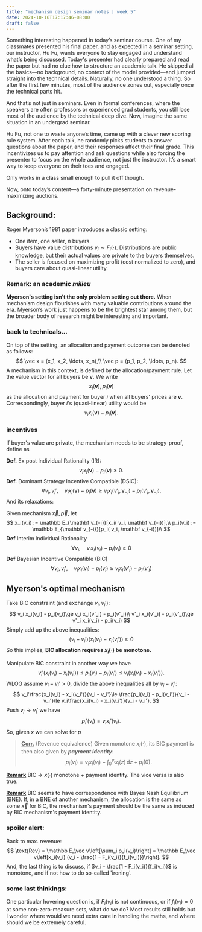 ```yaml
---
title: "mechanism design seminar notes | week 5"
date: 2024-10-16T17:17:46+08:00
draft: false
---
```


Something interesting happened in today’s seminar course. One of my classmates presented his final paper, and as expected in a seminar setting, our instructor, Hu Fu, wants everyone to stay engaged and understand what’s being discussed. Today's presenter had clearly prepared and read the paper but had no clue how to structure an academic talk. He skipped all the basics—no background, no context of the model provided—and jumped straight into the technical details. Naturally, no one understood a thing. So after the first few minutes, most of the audience zones out, especially once the technical parts hit.

And that’s not just in seminars. Even in formal conferences, where the speakers are often professors or experienced grad students, you still lose most of the audience by the technical deep dive. Now, imagine the same situation in an undergrad seminar. 

Hu Fu, not one to waste anyone’s time, came up with a clever new scoring rule system. After each talk, he randomly picks students to answer questions about the paper, and their responses affect their final grade. This incentivizes us to pay attention and ask questions while also forcing the presenter to focus on the whole audience, not just the instructor. It’s a smart way to keep everyone on their toes and engaged.

Only works in a class small enough to pull it off though.

Now, onto today’s content—a forty-minute presentation on revenue-maximizing auctions.

## Background:

Roger Myerson’s 1981 paper introduces a classic setting:

- One item, one seller, $n$ buyers.
- Buyers have value distributions $v_i \sim F_i(\cdot)$. Distributions are public knowledge, but their actual values are private to the buyers themselves.
- The seller is focused on maximizing profit (cost normalized to zero), and buyers care about quasi-linear utility.

### Remark: an academic ***milieu***

**Myerson's setting isn’t the only problem setting out there.** When mechanism design flourishes with many valuable contributions around the era. Myerson’s work just happens to be the brightest star among them, but the broader body of research might be interesting and important.

### back to technicals...

On top of the setting, an allocation and payment outcome can be denoted as follows:
$$
\vec x = (x_1, x_2, \ldots, x_n),\\
\vec p = (p_1, p_2, \ldots, p_n).
$$
A mechanism in this context, is defined by the allocation/payment rule. Let the value vector for all buyers be $\mathbf v$. We write
$$
x_i(\mathbf v), p_i(\mathbf v)
$$
as the allocation and payment for buyer $i$ when all buyers' prices are $\mathbf v$. Correspondingly, buyer $i$'s (quasi-linear) utility would be
$$
v_i x_i(\mathbf v) - p_i(\mathbf v).
$$

### incentives

If buyer's value are private, the mechanism needs to be strategy-proof, define as

**Def.** Ex post Individual Rationality (IR):
$$
v_i x_i(\mathbf v) - p_i(\mathbf v)\ge 0.
$$
**Def.** Dominant Strategy Incentive Compatible (DSIC):
$$
\forall v_i, v_i',\quad v_i x_i(\mathbf v) - p_i(\mathbf v)\ge v_i x_i(v'_i, \mathbf  v_{-i}) - p_i(v'_i,\mathbf  v_{-i}).
$$
And its relaxations:

Given mechanism $\vec x, \vec p$, let
$$
x_i(v_i) := \mathbb E_{\mathbf v_{-i}}[x_i( v_i, \mathbf v_{-i})],\\
p_i(v_i) := \mathbb E_{\mathbf v_{-i}}[p_i( v_i, \mathbf v_{-i})]\\
$$
**Def** Interim Individual Rationality
$$
\forall v_i,\quad v_i x_i(v_i) - p_i(v_i)\ge 0
$$
**Def** Bayesian Incentive Compatible (BIC)
$$
\forall v_i, v_i',\quad  v_i x_i(v_i) - p_i(v_i)\ge v_i x_i(v'_i) - p_i(v'_i)
$$

## Myerson's optimal mechanism

Take BIC constraint (and exchange $v_i, v_i'$):
$$
v_i x_i(v_i) - p_i(v_i)\ge v_i x_i(v'_i) - p_i(v'_i)\\
v'_i x_i(v'_i) - p_i(v'_i)\ge v'_i x_i(v_i) - p_i(v_i)
$$
Simply add up the above inequalities:
$$
(v_i - v_i') (x_i(v_i) - x_i(v_i'))\ge 0
$$
So this implies, **BIC allocation requires $x_i(\cdot)$ be monotone.**

Manipulate BIC constraint in another way we have
$$
v_i'(x_i(v_i) - x_i(v_i'))\le p_i(v_i) - p_i(v_i')\le v_i(x_i(v_i) - x_i(v_i')).
$$
WLOG assume $v_i - v_i' > 0$, divide the above inequalities all by $v_i - v_i'$:
$$
v_i'\frac{x_i(v_i) - x_i(v_i')}{v_i - v_i'}\le \frac{p_i(v_i) - p_i(v_i')}{v_i - v_i'}\le v_i\frac{x_i(v_i) - x_i(v_i')}{v_i - v_i'}.
$$
Push $v_i \to v_i'$ we have
$$
p_i'(v_i) = v_i x_i'(v_i).
$$
So, given $x$ we can solve for $p$

> <u>**Corr.**</u> (Revenue equivalence) Given monotone $x_i(\cdot)$, its BIC payment is then also given by ***payment identity***:
> $$
> p_i(v_i) = v_i x_i(v_i) - \int_0^{v_i}x_i(z)\,\text{d} z + p_i(0).
> $$

**<u>Remark</u>** BIC -> $x(\cdot)$ monotone + payment identity. The vice versa is also true.

**<u>Remark</u>** BIC seems to have correspondence with Bayes Nash Equilibrium (BNE). If, in a BNE of another mechanism, the allocation is the same as some $\vec x$ for BIC, the mechanism's payment should be the same as induced by BIC mechanism's payment identity.

### spoiler alert:

Back to max. revenue:
$$
\text{Rev} = \mathbb E_\vec v\left[\sum_i p_i(v_i)\right] = \mathbb E_\vec v\left[x_i(v_i) (v_i - \frac{1 - F_i(v_i)}{f_i(v_i)})\right].
$$
And, the last thing is to discuss, if $v_i - \frac{1 - F_i(v_i)}{f_i(v_i)}$ is monotone, and if not how to do so-called 'ironing'.

### some last thinkings:

One particular hovering question is, if $F_i(v_i)$ is not continuous, or if $f_i(v_i) = 0$ at some non-zero-measure sets, what do we do? Most results still holds but I wonder where would we need extra care in handling the maths, and where should we be extremely careful.

